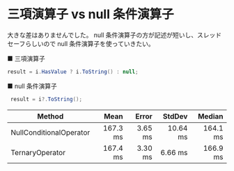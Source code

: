 # 三項演算子 vs null 条件演算子

大きな差はありませんでした。
null 条件演算子の方が記述が短いし、スレッドセーフらしいので null 条件演算子を使っていきたい。

■ 三項演算子

```cs
result = i.HasValue ? i.ToString() : null;
```

■ null 条件演算子

```cs
 result = i?.ToString();
```

| Method                  |     Mean |   Error |   StdDev |   Median |
| ----------------------- | -------: | ------: | -------: | -------: |
| NullConditionalOperator | 167.3 ms | 3.65 ms | 10.64 ms | 164.1 ms |
| TernaryOperator         | 167.4 ms | 3.30 ms |  6.66 ms | 166.9 ms |
